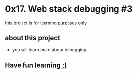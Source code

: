 # 0x17. Web stack debugging #3
this project is for learning purposes only
## about this project
* you will learn more about debugging
## Have fun learning ;) 
